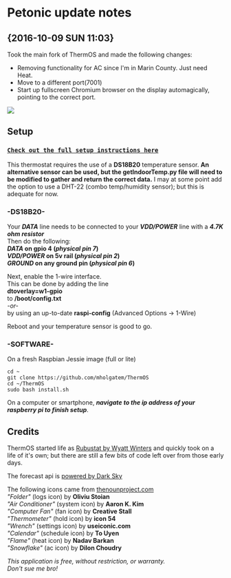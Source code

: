 # Petonic update notes

## {2016-10-09 SUN 11:03} 

Took the main fork of ThermOS and made the following changes:

* Removing functionality for AC since I'm in Marin County.  Just need Heat.  
* Move to a different port(7001)
* Start up fullscreen Chromium browser on the display automagically, pointing to the correct port.

[<img src="../gh-pages/images/banner.jpg">](https://mholgatem.github.io/ThermOS/)

## Setup
### [`Check out the full setup instructions here`](https://mholgatem.github.io/ThermOS/setup)

This thermostat requires the use of a **DS18B20** temperature sensor. **An alternative sensor can be used, but the getIndoorTemp.py file will need to be modified to gather and return the correct data.** I may at some point add the option to use a DHT-22 (combo temp/humidity sensor); but this is adequate for now. 

### -DS18B20-
Your ***DATA*** line needs to be connected to your ***VDD/POWER*** line with a ***4.7K ohm resistor***<br>
Then do the following:<br>
***DATA* on gpio 4 (*physical pin 7*)<br>
*VDD/POWER* on 5v rail (*physical pin 2*)<br>
*GROUND* on any ground pin (*physical pin 6*)**

Next, enable the 1-wire interface.<br>
This can be done by adding the line<br>
**dtoverlay=w1-gpio**<br>
to **/boot/config.txt**<br>
     *-or-*<br>
by using an up-to-date **raspi-config** (Advanced Options -> 1-Wire)

Reboot and your temperature sensor is good to go.

### -SOFTWARE-
On a fresh Raspbian Jessie image (full or lite)<br>

```
cd ~  
git clone https://github.com/mholgatem/ThermOS  
cd ~/ThermOS  
sudo bash install.sh
```
On a computer or smartphone, ***navigate to the ip address of your raspberry pi to finish setup***.

## Credits
ThermOS started life as [Rubustat by Wyatt Winters](https://github.com/wywin/Rubustat) and quickly took on a life of it's own; but there are still a few bits of code left over from those early days.

The forecast api is [powered by Dark Sky](https://darksky.net/poweredby/)

The following icons came from [thenounproject.com](https://thenounproject.com)<br>
*"Folder"* (logs icon) by **Oliviu Stoian**<br>
*"Air Conditioner"* (system icon) by **Aaron K. Kim**<br>
*"Computer Fan"* (fan icon) by **Creative Stall**<br>
*"Thermometer"* (hold icon) by **icon 54**<br>
*"Wrench"* (settings icon) by **useiconic.com**<br>
*"Calendar"* (schedule icon) by **To Uyen**<br>
*"Flame"* (heat icon) by **Nadav Barkan**<br>
*"Snowflake"* (ac icon) by **Dilon Choudry**<br>


*This application is free, without restriction, or warranty.<br>
Don't sue me bro!*
